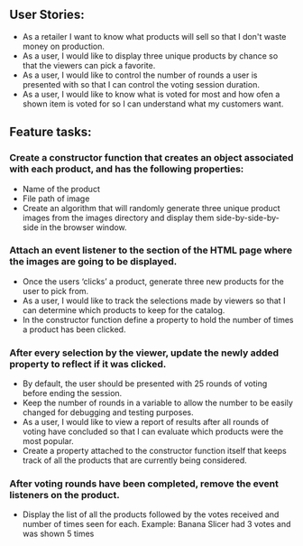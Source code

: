 ## User Stories:
- As a retailer I want to know what products will sell so that I don't waste money on production.
- As a user, I would like to display three unique products by chance so that the viewers can pick a favorite.
- As a user, I would like to control the number of rounds a user is presented with so that I can control the voting session duration.
- As a user, I would like to know what is voted for most and how ofen a shown item is voted for so I can understand what my customers want.
## Feature tasks:

### Create a constructor function that creates an object associated with each product, and has the following properties:
- Name of the product
- File path of image
- Create an algorithm that will randomly generate three unique product images from the images directory and display them side-by-side-by-side in the browser window.

### Attach an event listener to the section of the HTML page where the images are going to be displayed.

- Once the users ‘clicks’ a product, generate three new products for the user to pick from.
- As a user, I would like to track the selections made by viewers so that I can determine which products to keep for the catalog.
- In the constructor function define a property to hold the number of times a product has been clicked.

### After every selection by the viewer, update the newly added property to reflect if it was clicked.
- By default, the user should be presented with 25 rounds of voting before ending the session.
- Keep the number of rounds in a variable to allow the number to be easily changed for debugging and testing purposes.
- As a user, I would like to view a report of results after all rounds of voting have concluded so that I can evaluate which products were the most popular.
- Create a property attached to the constructor function itself that keeps track of all the products that are currently being considered.

### After voting rounds have been completed, remove the event listeners on the product.

- Display the list of all the products followed by the votes received and number of times seen for each. Example: Banana Slicer had 3 votes and was shown 5 times